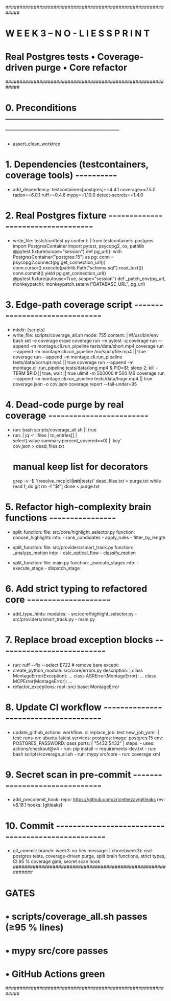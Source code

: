 #############################################################
#           W E E K   3   –   N O - L I E S   S P R I N T
#   Real Postgres tests • Coverage-driven purge • Core refactor
#############################################################

# 0. Preconditions ───────────────────────────────────────────
- assert_clean_worktree

# 1. Dependencies  (testcontainers, coverage tools) ----------
- add_dependency:
    testcontainers[postgres]==4.4.1
    coverage==7.5.0
    radon==6.0.1
    ruff==0.4.6
    mypy==1.10.0
    detect-secrets==1.4.0

# 2. Real Postgres fixture  ----------------------------------
- write_file: tests/conftest.py
  content: |
    from testcontainers.postgres import PostgresContainer
    import pytest, psycopg2, os, pathlib
    @pytest.fixture(scope="session")
    def pg_url():
        with PostgresContainer("postgres:15") as pg:
            conn = psycopg2.connect(pg.get_connection_url())
            conn.cursor().execute(pathlib.Path("schema.sql").read_text())
            conn.commit()
            yield pg.get_connection_url()
    @pytest.fixture(autouse=True, scope="session")
    def _patch_env(pg_url, monkeypatch):
        monkeypatch.setenv("DATABASE_URL", pg_url)

# 3. Edge-path coverage script  ------------------------------
- mkdir: [scripts]
- write_file: scripts/coverage_all.sh
  mode: 755
  content: |
    #!/usr/bin/env bash
    set -e
    coverage erase
    coverage run -m pytest -q
    coverage run --append -m montage.cli.run_pipeline tests/data/short.mp4
    coverage run --append -m montage.cli.run_pipeline /no/such/file.mp4 || true
    coverage run --append -m montage.cli.run_pipeline tests/data/corrupt.mp4 || true
    coverage run --append -m montage.cli.run_pipeline tests/data/long.mp4 &
    PID=$!; sleep 2; kill -TERM $PID || true; wait || true
    ulimit -m 500000          # 500 MB
    coverage run --append -m montage.cli.run_pipeline tests/data/huge.mp4 || true
    coverage json -o cov.json
    coverage report --fail-under=95

# 4. Dead-code purge by real coverage ------------------------
- run: bash scripts/coverage_all.sh || true
- run: |
    jq -r '.files | to_entries[] | select(.value.summary.percent_covered==0) | .key' \
        cov.json > dead_files.txt
    # manual keep list for decorators
    grep -v -E '(resolve_mcp|cli|__init__|tests)' dead_files.txt > purge.txt
    while read f; do git rm -f "$f"; done < purge.txt

# 5. Refactor high-complexity brain functions ----------------
- split_function:
    file: src/core/highlight_selector.py
    function: choose_highlights
    into:
      - rank_candidates
      - apply_rules
      - filter_by_length

- split_function:
    file: src/providers/smart_track.py
    function: _analyze_motion
    into:
      - calc_optical_flow
      - classify_motion

- split_function:
    file: main.py
    function: _execute_stages
    into:
      - execute_stage
      - dispatch_stage

# 6. Add strict typing to refactored core --------------------
- add_type_hints:
    modules:
      - src/core/highlight_selector.py
      - src/providers/smart_track.py
      - main.py

# 7. Replace broad exception blocks --------------------------
- run: ruff --fix --select E722     # remove bare except:
- create_python_module: src/core/errors.py
  description: |
    class MontageError(Exception): ...
    class ASRError(MontageError): ...
    class MCPError(MontageError): ...
- refactor_exceptions:
    root: src/
    base: MontageError

# 8. Update CI workflow  -------------------------------------
- update_github_actions:
    workflow: ci
    replace_job: test
    new_job_yaml: |
      test:
        runs-on: ubuntu-latest
        services:
          postgres:
            image: postgres:15
            env:
              POSTGRES_PASSWORD: pass
            ports: [ "5432:5432" ]
        steps:
          - uses: actions/checkout@v4
          - run: pip install -r requirements-dev.txt
          - run: bash scripts/coverage_all.sh
          - run: mypy src/core
          - run: coverage xml

# 9. Secret scan in pre-commit  ------------------------------
- add_precommit_hook:
    repo: https://github.com/zricethezav/gitleaks
    rev: v8.18.1
    hooks: [gitleaks]

# 10. Commit --------------------------------------------------
- git_commit:
    branch: week3-no-lies
    message: |
      chore(week3): real-postgres tests, coverage-driven purge, split brain
      functions, strict types, CI 95 % coverage gate, secret scan hook
#############################################################
# GATES
# • scripts/coverage_all.sh passes (≥95 % lines)
# • mypy src/core passes
# • GitHub Actions green
#############################################################